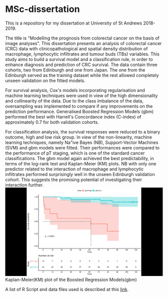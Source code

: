 # MSc-dissertation
This is a repository for my dissertation at University of St Andrews 2018-2019. 

The title is "Modelling the prognosis from colorectal cancer on the basis of image analyses". This dissertation presents an analysis of colorectal cancer (CRC) data with clinicopathological and spatial density distribution of macrophage, lymphocytic infiltrates and tumour buds (TBs) variables. This study aims to build a survival model and a classification rule, in order to enhance diagnosis and prediction of CRC survival. The data contain three cohorts, two from Edinburgh and one from Japan. The one from the Edinburgh served as the training dataset while the rest allowed completely unseen validation on the fitted models.

For survival analysis, Cox's models incorporating regularisation and machine learning techniques were used in view of the high dimensionality and collinearity of the data. Due to the class imbalance of the data, oversampling was implemented to compare if any improvements on the prediction performance. Generalised Boosted Regression Models (gbm) performed the best with Harrell's Concordance index (C-index) of approximately 0.7 for both validation cohorts. 


For classification analysis, the survival responses were reduced to a binary outcome, high and low risk group. In view of the non-linearity, machine learning techniques, namely Na\"ive Bayes (NB), Support-Vector Machines (SVM) and gbm models were fitted. Their performances were compared to the performance of pT staging, which is one of the standard cancer classifications. The gbm model again achieved the best predictability, in terms of the log-rank test and Kaplan-Meier (KM) plots. NB with only one predictor related to the interaction of macrophage and lymphocytic infiltrates performed surprisingly well in the unseen Edinburgh validation cohort. This suggests the promising potential of investigating their interaction further.
![gbmmv1](./gbm.png)
Kaplan-Meier(KM) plot of the Boosted Regression Models(gbm)

A list of R Script and data files used is described at this [link](./Rlist.pdf).
